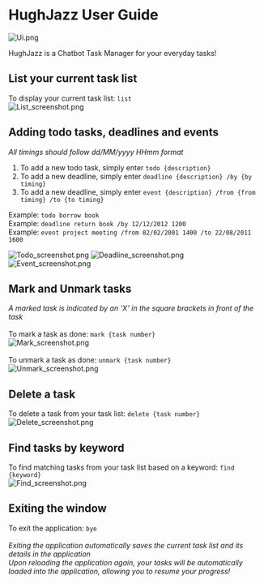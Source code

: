 # HughJazz User Guide

![Ui.png](Ui.png)

HughJazz is a Chatbot Task Manager for your everyday tasks!

## List your current task list
To display your current task list: `list` <br/>
![List_screenshot.png](List_screenshot.png)

## Adding todo tasks, deadlines and events
*All timings should follow dd/MM/yyyy HHmm format*
1. To add a new todo task, simply enter `todo {description}`
2. To add a new deadline, simply enter `deadline {description} /by {by timing}`
3. To add a new deadline, simply enter `event {description} /from {from timing} /to {to timing}`

Example: `todo borrow book` <br/>
Example: `deadline return book /by 12/12/2012 1200` <br/>
Example: `event project meeting /from 02/02/2001 1400 /to 22/08/2011 1600` <br/>

![Todo_screenshot.png](Todo_screenshot.png)
![Deadline_screenshot.png](Deadline_screenshot.png)
![Event_screenshot.png](Event_screenshot.png)

## Mark and Unmark tasks 
*A marked task is indicated by an 'X' in the square brackets in front of the task*
<br/>
<br/>
To mark a task as done: `mark {task number}` <br/>
![Mark_screenshot.png](Mark_screenshot.png) <br/>
<br/>
To unmark a task as done: `unmark {task number}` <br/>
![Unmark_screenshot.png](Unmark_screenshot.png)

## Delete a task
To delete a task from your task list: `delete {task number}`<br/>
![Delete_screenshot.png](Delete_screenshot.png)

## Find tasks by keyword
To find matching tasks from your task list based on a keyword: `find {keyword}`<br/>
![Find_screenshot.png](Find_screenshot.png)

## Exiting the window
To exit the application: `bye` <br/>
<br/>
*Exiting the application automatically saves the current task list and its details in the application*
<br/>
*Upon reloading the application again, your tasks will be automatically loaded into the application, allowing you to resume your progress!*